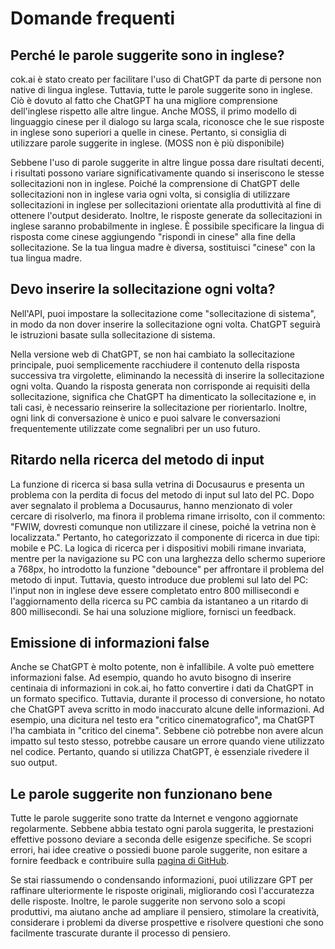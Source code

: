 # Domande frequenti

## Perché le parole suggerite sono in inglese?

cok.ai è stato creato per facilitare l'uso di ChatGPT da parte di persone non native di lingua inglese. Tuttavia, tutte le parole suggerite sono in inglese. Ciò è dovuto al fatto che ChatGPT ha una migliore comprensione dell'inglese rispetto alle altre lingue. Anche MOSS, il primo modello di linguaggio cinese per il dialogo su larga scala, riconosce che le sue risposte in inglese sono superiori a quelle in cinese. Pertanto, si consiglia di utilizzare parole suggerite in inglese. (MOSS non è più disponibile)

Sebbene l'uso di parole suggerite in altre lingue possa dare risultati decenti, i risultati possono variare significativamente quando si inseriscono le stesse sollecitazioni non in inglese. Poiché la comprensione di ChatGPT delle sollecitazioni non in inglese varia ogni volta, si consiglia di utilizzare sollecitazioni in inglese per sollecitazioni orientate alla produttività al fine di ottenere l'output desiderato. Inoltre, le risposte generate da sollecitazioni in inglese saranno probabilmente in inglese. È possibile specificare la lingua di risposta come cinese aggiungendo "rispondi in cinese" alla fine della sollecitazione. Se la tua lingua madre è diversa, sostituisci "cinese" con la tua lingua madre.

## Devo inserire la sollecitazione ogni volta?

Nell'API, puoi impostare la sollecitazione come "sollecitazione di sistema", in modo da non dover inserire la sollecitazione ogni volta. ChatGPT seguirà le istruzioni basate sulla sollecitazione di sistema.

Nella versione web di ChatGPT, se non hai cambiato la sollecitazione principale, puoi semplicemente racchiudere il contenuto della risposta successiva tra virgolette, eliminando la necessità di inserire la sollecitazione ogni volta. Quando la risposta generata non corrisponde ai requisiti della sollecitazione, significa che ChatGPT ha dimenticato la sollecitazione e, in tali casi, è necessario reinserire la sollecitazione per riorientarlo. Inoltre, ogni link di conversazione è unico e puoi salvare le conversazioni frequentemente utilizzate come segnalibri per un uso futuro.

## Ritardo nella ricerca del metodo di input

La funzione di ricerca si basa sulla vetrina di Docusaurus e presenta un problema con la perdita di focus del metodo di input sul lato del PC. Dopo aver segnalato il problema a Docusaurus, hanno menzionato di voler cercare di risolverlo, ma finora il problema rimane irrisolto, con il commento: "FWIW, dovresti comunque non utilizzare il cinese, poiché la vetrina non è localizzata." Pertanto, ho categorizzato il componente di ricerca in due tipi: mobile e PC. La logica di ricerca per i dispositivi mobili rimane invariata, mentre per la navigazione su PC con una larghezza dello schermo superiore a 768px, ho introdotto la funzione "debounce" per affrontare il problema del metodo di input. Tuttavia, questo introduce due problemi sul lato del PC: l'input non in inglese deve essere completato entro 800 millisecondi e l'aggiornamento della ricerca su PC cambia da istantaneo a un ritardo di 800 millisecondi. Se hai una soluzione migliore, fornisci un feedback.

## Emissione di informazioni false

Anche se ChatGPT è molto potente, non è infallibile. A volte può emettere informazioni false. Ad esempio, quando ho avuto bisogno di inserire centinaia di informazioni in cok.ai, ho fatto convertire i dati da ChatGPT in un formato specifico. Tuttavia, durante il processo di conversione, ho notato che ChatGPT aveva scritto in modo inaccurato alcune delle informazioni. Ad esempio, una dicitura nel testo era "critico cinematografico", ma ChatGPT l'ha cambiata in "critico del cinema". Sebbene ciò potrebbe non avere alcun impatto sul testo stesso, potrebbe causare un errore quando viene utilizzato nel codice. Pertanto, quando si utilizza ChatGPT, è essenziale rivedere il suo output.

## Le parole suggerite non funzionano bene

Tutte le parole suggerite sono tratte da Internet e vengono aggiornate regolarmente. Sebbene abbia testato ogni parola suggerita, le prestazioni effettive possono deviare a seconda delle esigenze specifiche. Se scopri errori, hai idee creative o possiedi buone parole suggerite, non esitare a fornire feedback e contribuire sulla [pagina di GitHub](https://github.com/privacyrepo/cok.ai/discussions/11).

Se stai riassumendo o condensando informazioni, puoi utilizzare GPT per raffinare ulteriormente le risposte originali, migliorando così l'accuratezza delle risposte. Inoltre, le parole suggerite non servono solo a scopi produttivi, ma aiutano anche ad ampliare il pensiero, stimolare la creatività, considerare i problemi da diverse prospettive e risolvere questioni che sono facilmente trascurate durante il processo di pensiero.
